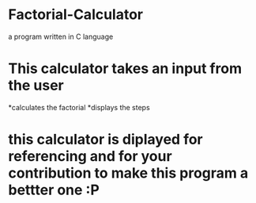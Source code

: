 # Factorial-Calculator
a program written in C language


# This calculator takes an input from the user
*calculates the factorial
*displays the steps


# this calculator is diplayed for referencing and for your contribution to make this program a bettter one :P
